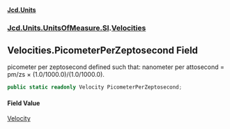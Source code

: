 #### [Jcd.Units](index 'index')
### [Jcd.Units.UnitsOfMeasure.SI](Jcd.Units.UnitsOfMeasure.SI 'Jcd.Units.UnitsOfMeasure.SI').[Velocities](Velocities 'Jcd.Units.UnitsOfMeasure.SI.Velocities')

## Velocities.PicometerPerZeptosecond Field

picometer per zeptosecond defined such that: nanometer per attosecond = pm/zs × (1.0/1000.0)/(1.0/1000.0).

```csharp
public static readonly Velocity PicometerPerZeptosecond;
```

#### Field Value
[Velocity](Velocity 'Jcd.Units.UnitTypes.Velocity')